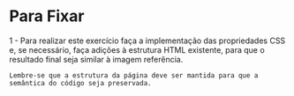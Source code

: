 # Para Fixar

1 - Para realizar este exercício faça a implementação das propriedades CSS e, se necessário, faça adições à estrutura HTML existente, para que o resultado final seja similar à imagem referência.

	Lembre-se que a estrutura da página deve ser mantida para que a semântica do código seja preservada.

